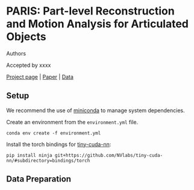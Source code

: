 # PARIS: Part-level Reconstruction and Motion Analysis for Articulated Objects

Authors

Accepted by xxxx

[Project page]() | [Paper]() | [Data]()

## Setup
We recommend the use of [miniconda](https://docs.conda.io/en/latest/miniconda.html) to manage system dependencies. 

Create an environment from the `environment.yml` file.
```
conda env create -f environment.yml
```

Install the torch bindings for [tiny-cuda-nn](https://github.com/NVlabs/tiny-cuda-nn):
```
pip install ninja git+https://github.com/NVlabs/tiny-cuda-nn/#subdirectory=bindings/torch
```
## Data Preparation
